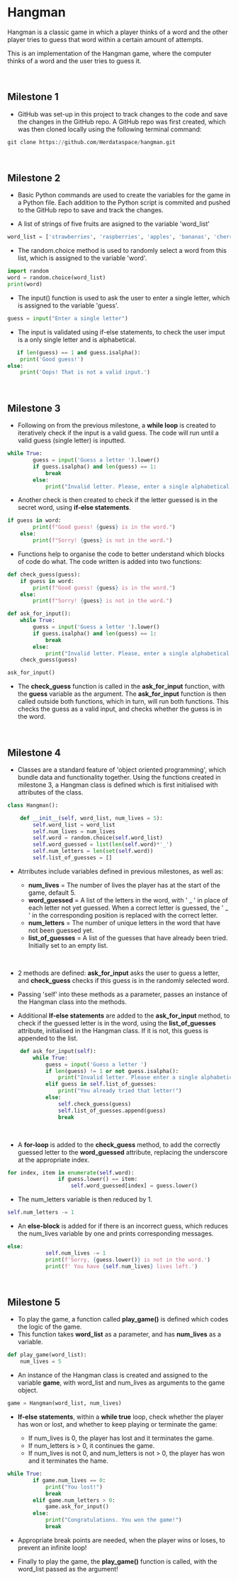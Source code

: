 # Hangman
Hangman is a classic game in which a player thinks of a word and the other player tries to guess that word within a certain amount of attempts.

This is an implementation of the Hangman game, where the computer thinks of a word and the user tries to guess it. 

<br>

## Milestone 1

- GitHub was set-up in this project to track changes to the code and save the changes in the GitHub repo. A GitHub repo was first created, which was then cloned locally using the following terminal command:

```python
git clone https://github.com/Herdataspace/hangman.git
```

<br>

## Milestone 2

- Basic Python commands are used to create the variables for the game in a Python file. Each addition to the Python script is commited and pushed to the GitHub repo to save and track the changes. 

- A list of strings of five fruits are asigned to the variable 'word_list'

```python
word_list = ['strawberries', 'raspberries', 'apples', 'bananas', 'cherries']
```

- The random.choice method is used to randomly select a word from this list, which is assigned to the variable 'word'.

```python
import random
word = random.choice(word_list)
print(word)
```

- The input() function is used to ask the user to enter a single letter, which is assigned to the variable 'guess'.

```python
guess = input("Enter a single letter")
```

- The input is validated using if-else statements, to check the user imput is a only single letter and is alphabetical. 

```python
   if len(guess) == 1 and guess.isalpha():
    print('Good guess!')
else:
    print('Oops! That is not a valid input.')
```

<br>

## Milestone 3

- Following on from the previous milestone, a **while loop** is created to iteratively check if the input is a valid guess. The code will run until a valid guess (single letter) is inputted.

```python
while True:
        guess = input('Guess a letter ').lower()
        if guess.isalpha() and len(guess) == 1:
            break
        else:
            print("Invalid letter. Please, enter a single alphabetical character.")
```

- Another check is then created to check if the letter guessed is in the secret word, using **if-else statements**.  

```python
if guess in word:
        print(f"Good guess! {guess} is in the word.")
    else:
        print(f"Sorry! {guess} is not in the word.")
```

- Functions help to organise the code to better understand which blocks of code do what. The code written is added into two functions:

```python
def check_guess(guess):
    if guess in word:
        print(f"Good guess! {guess} is in the word.")
    else:
        print(f"Sorry! {guess} is not in the word.")
```

``` python
def ask_for_input():
    while True:
        guess = input('Guess a letter ').lower()
        if guess.isalpha() and len(guess) == 1:
            break
        else:
            print("Invalid letter. Please, enter a single alphabetical character.")
    check_guess(guess)

ask_for_input()
```

- The **check_guess** function is called in the **ask_for_input** function, with the **guess** variable as the argument. The **ask_for_input** function is then called outside both functions, which in turn, will run both functions. This checks the guess as a valid input, and checks whether the guess is in the word. 

<br>

## Milestone 4

- Classes are a standard feature of 'object oriented programming', which bundle data and functionality together. Using the functions created in milestone 3, a Hangman class is defined which is first initialised with attributes of the class. 

```python
class Hangman():

    def __init__(self, word_list, num_lives = 5):
        self.word_list = word_list
        self.num_lives = num_lives
        self.word = random.choice(self.word_list)
        self.word_guessed = list(len(self.word)*'_')
        self.num_letters = len(set(self.word))
        self.list_of_guesses = []
```

- Atrributes include variables defined in previous milestones, as well as:

    - **num_lives** = The number of lives the player has at the start of the game, default 5.
    - **word_guessed** = A list of the letters in the word, with ' _ ' in place of each letter not yet guessed. When a correct letter is guessed, the ' _ ' in the corresponding position is replaced with the correct letter. 
    - **num_letters** = The number of unique letters in the word that have not been guessed yet.
    - **list_of_guesses** = A list of the guesses that have already been tried. Initially set to an empty list.


<br>

- 2 methods are defined: **ask_for_input** asks the user to guess a letter, and **check_guess** checks if this guess is in the randomly selected word. 

- Passing 'self' into these methods as a parameter, passes an instance of the Hangman class into the methods.


- Additional **If-else statements** are added to the **ask_for_input** method, to check if the guessed letter is in the word, using the **list_of_guesses** attribute, initialised in the Hangman class. If it is not, this guess is appended to the list. 


```python
    def ask_for_input(self):
        while True:
            guess = input('Guess a letter ')
            if len(guess) != 1 or not guess.isalpha():
                print("Invalid letter. Please enter a single alphabetical character.")
            elif guess in self.list_of_guesses:
                print("You already tried that letter!")
            else:
                self.check_guess(guess)
                self.list_of_guesses.append(guess)
                break
```

<br>

- A **for-loop** is added to the **check_guess** method, to add the correctly guessed letter to the **word_guessed** attribute, replacing the underscore at the appropriate index.  

```python
for index, item in enumerate(self.word):
                if guess.lower() == item:
                    self.word_guessed[index] = guess.lower()
```

- The num_letters variable is then reduced by 1. 

```python
self.num_letters -= 1 
```

- An **else-block** is added for if there is an incorrect guess, which reduces the num_lives variable by one and prints corresponding messages. 

```python
else:
            self.num_lives -= 1
            print(f'Sorry, {guess.lower()} is not in the word.')
            print(f' You have {self.num_lives} lives left.')
```

<br>

## Milestone 5

- To play the game, a function called **play_game()** is defined which codes the logic of the game. 
- This function takes **word_list** as a parameter, and has **num_lives** as a variable. 

```python
def play_game(word_list):
    num_lives = 5
```
- An instance of the Hangman class is created and assigned to the variable **game**, with word_list and num_lives as arguments to the game object.

```python
game = Hangman(word_list, num_lives)
```
- **If-else statements**, within a **while true** loop, check whether the player has won or lost, and whether to keep playing or terminate the game:

    - If num_lives is 0, the player has lost and it terminates the game.
    - If num_letters is > 0, it continues the game.
    - If num_lives is not 0, and num_letters is not > 0, the player has won and it terminates the hame.

```python
while True:
        if game.num_lives == 0:
            print("You lost!")
            break
        elif game.num_letters > 0:
            game.ask_for_input()
        else:
            print("Congratulations. You won the game!")
            break
```

- Appropriate break points are needed, when the player wins or loses, to prevent an infinite loop! 

- Finally to play the game, the **play_game()** function is called, with the word_list passed as the argument!

<br>
